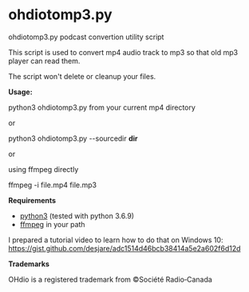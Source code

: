 # ohdiotomp3.py

ohdiotomp3.py podcast convertion utility script

This script is used to convert mp4 audio track to mp3 so that old mp3 player can read them.

The script won't delete or cleanup your files.

**Usage:**

python3 ohdiotomp3.py from your current mp4 directory

or

python3 ohdiotomp3.py --sourcedir **dir**

or

using ffmpeg directly

ffmpeg -i file.mp4 file.mp3

**Requirements**
* [python3](https://www.python.org/) (tested with python 3.6.9)
* [ffmpeg](https://ffmpeg.org/) in your path


I prepared a tutorial video to learn how to do that on Windows 10:
https://gist.github.com/desjare/adc1514d46bcb38414a5e2a602f6d12d

**Trademarks**

OHdio is a registered trademark from ©Société Radio‑Canada 
